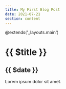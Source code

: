 ```yaml
---
title: My First Blog Post
date: 2021-07-21
section: content
---
```


@extends('_layouts.main')

# {{ $title }}
## {{ $date }}

Lorem ipsum dolor sit amet.
